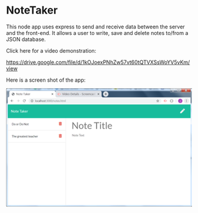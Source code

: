 # NoteTaker

This node app uses express to send and receive data between the server and the front-end.  It allows a user to write, save and delete notes to/from a JSON database.

Click here for a video demonstration:

https://drive.google.com/file/d/1kOJoexPNhZw57vt60tQTVXSsWoYV5vKm/view

Here is a screen shot of the app:

![Note Taker screen shot](NoteTakerScreen.png)
